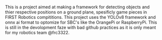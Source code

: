 This is a project aimed at making a framework for detecting objects and thier respective positions on a ground plane, spesificly game pieces in FIRST Robotics compititions. This project uses the YOLOv8 framework and onnx ai format to optomize for SBC's like the OrangePi or RaspberryPi. This is still in the devolopment faze with bad github practices as it is only meant for my robotics team @frc3322.
